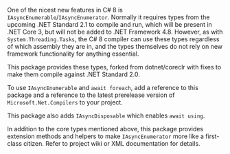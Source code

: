 One of the nicest new features in C# 8 is `IAsyncEnumerable`/`IAsyncEnumerator`.
Normally it requires types from the upcoming .NET Standard 2.1 to compile and run,
which will be present in .NET Core 3, but will not be added to .NET Framework 4.8.
However, as with `System.Threading.Tasks`, the C# 8 compiler can use these types
regardless of which assembly they are in, and the types themselves do not rely
on new framework functionality for anything essential.

This package provides these types, forked from dotnet/coreclr with fixes to make
them compile against .NET Standard 2.0.

To use `IAsyncEnumerable` and `await foreach`, add a reference to this package
and a reference to the latest prerelease version of `Microsoft.Net.Compilers`
to your project.

This package also adds `IAsyncDisposable` which enables `await using`.

In addition to the core types mentioned above, this package provides extension
methods and helpers to make `IAsyncEnumerator` more like a first-class citizen.
Refer to project wiki or XML documentation for details.
